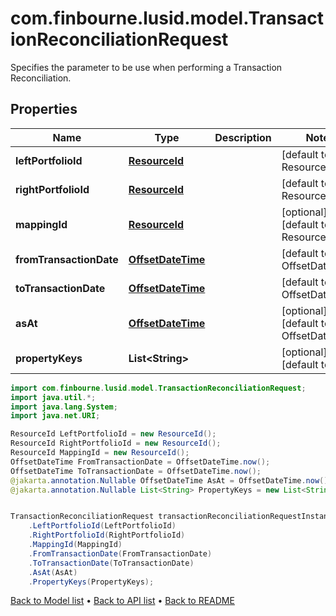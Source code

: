 # com.finbourne.lusid.model.TransactionReconciliationRequest
Specifies the parameter to be use when performing a Transaction Reconciliation.

## Properties

Name | Type | Description | Notes
------------ | ------------- | ------------- | -------------
**leftPortfolioId** | [**ResourceId**](ResourceId.md) |  | [default to ResourceId]
**rightPortfolioId** | [**ResourceId**](ResourceId.md) |  | [default to ResourceId]
**mappingId** | [**ResourceId**](ResourceId.md) |  | [optional] [default to ResourceId]
**fromTransactionDate** | [**OffsetDateTime**](OffsetDateTime.md) |  | [default to OffsetDateTime]
**toTransactionDate** | [**OffsetDateTime**](OffsetDateTime.md) |  | [default to OffsetDateTime]
**asAt** | [**OffsetDateTime**](OffsetDateTime.md) |  | [optional] [default to OffsetDateTime]
**propertyKeys** | **List&lt;String&gt;** |  | [optional] [default to List<String>]

```java
import com.finbourne.lusid.model.TransactionReconciliationRequest;
import java.util.*;
import java.lang.System;
import java.net.URI;

ResourceId LeftPortfolioId = new ResourceId();
ResourceId RightPortfolioId = new ResourceId();
ResourceId MappingId = new ResourceId();
OffsetDateTime FromTransactionDate = OffsetDateTime.now();
OffsetDateTime ToTransactionDate = OffsetDateTime.now();
@jakarta.annotation.Nullable OffsetDateTime AsAt = OffsetDateTime.now();
@jakarta.annotation.Nullable List<String> PropertyKeys = new List<String>();


TransactionReconciliationRequest transactionReconciliationRequestInstance = new TransactionReconciliationRequest()
    .LeftPortfolioId(LeftPortfolioId)
    .RightPortfolioId(RightPortfolioId)
    .MappingId(MappingId)
    .FromTransactionDate(FromTransactionDate)
    .ToTransactionDate(ToTransactionDate)
    .AsAt(AsAt)
    .PropertyKeys(PropertyKeys);
```


[Back to Model list](../README.md#documentation-for-models) &#8226; [Back to API list](../README.md#documentation-for-api-endpoints) &#8226; [Back to README](../README.md)
